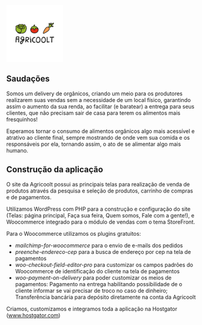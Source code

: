 ![](wp-content/uploads/2020/12/Prancheta-63-150x150.png)

## Saudações

Somos um delivery de orgânicos, criando um meio para os produtores realizarem suas vendas sem a necessidade de um local físico, garantindo assim o aumento da sua renda, ao facilitar (e baratear) a entrega para seus clientes, que não precisam sair de casa para terem os alimentos mais fresquinhos!

Esperamos tornar o consumo de alimentos orgânicos algo mais acessível e atrativo ao cliente final, sempre mostrando de onde vem sua comida e os responsáveis por ela, tornando assim, o ato de se alimentar algo mais humano.

## Construção da aplicação

O site da Agricoolt possui as principais telas para realização de venda de produtos através da pesquisa e seleção de produtos, carrinho de compras e de pagamentos.

Utilizamos WordPress com PHP para a construção e configuração do site (Telas: página principal, Faça sua feira, Quem somos, Fale com a gente!), e Woocommerce integrado para o módulo de vendas com o tema StoreFront.

Para o Woocommerce utilizamos os plugins gratuitos: 
* _mailchimp-for-woocommerce_ para o envio de e-mails dos pedidos
* _preenche-endereco-cep_ para a busca de endereço por cep na tela de pagamentos
* _woo-checkout-field-editor-pro_ para customizar os campos padrões do Woocommerce de identificação do cliente na tela de pagamentos
* _woo-payment-on-delivery_ para poder customizar os meios de pagamentos: Pagamento na entrega habilitando possibilidade de o cliente informar se vai precisar de troco no caso de dinheiro; Transferência bancária para depósito diretamente na conta da Agricoolt

Criamos, customizamos e integramos toda a aplicação na Hostgator (www.hostgator.com)
